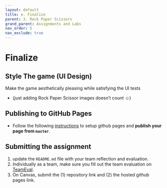 ```yaml
---
layout: default
title: e. Finalize
parent: 3. Rock Paper Scissors
grand_parent: Assignments and Labs
nav_order: 5
nav_exclude: true
---
```

# Finalize
## Style The game (UI Design)
Make the game aesthetically pleasing while satisfying the UI tests
* (just adding Rock Paper Scissor images doesn’t count ☺)
## Publishing to GitHub Pages
* Follow the following [instructions](https://help.github.com/en/enterprise/2.13/user/articles/configuring-a-publishing-source-for-github-pages#enabling-github-pages-to-publish-your-site-from-master-or-gh-pages) to setup github pages and **publish your page from `master`**.

## Submitting the assignment

1. update the `README.md` file with your team reflection and evaluation.
2. Individually as a team, make sure you fill out the team evaluation on [TeamEval](../../../General/team-eval).
3. On Canvas, submit the (1) repository link and (2) the hosted github pages link.


